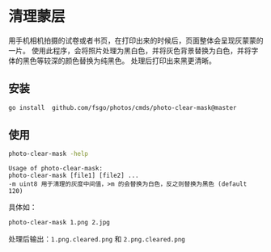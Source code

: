 # 清理蒙层
用手机相机拍摄的试卷或者书页，在打印出来的时候后，页面整体会呈现灰蒙蒙的一片。
使用此程序，会将照片处理为黑白色，并将灰色背景替换为白色，并将字体的黑色等较深的颜色替换为纯黑色。
处理后打印出来黑更清晰。


## 安装
```bash
go install  github.com/fsgo/photos/cmds/photo-clear-mask@master
```

## 使用 
```bash
photo-clear-mask -help
```

```text
Usage of photo-clear-mask:
photo-clear-mask [file1] [file2] ...
-m uint8 用于清理的灰度中间值，>m 的会替换为白色，反之则替换为黑色 (default 120)
```

具体如：
```bash
photo-clear-mask 1.png 2.jpg
```

处理后输出：`1.png.cleared.png`  和 `2.png.cleared.png` 
